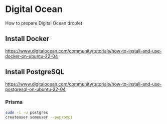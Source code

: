 # Digital Ocean

How to prepare Digital Ocean droplet

## Install Docker

https://www.digitalocean.com/community/tutorials/how-to-install-and-use-docker-on-ubuntu-22-04

## Install PostgreSQL

https://www.digitalocean.com/community/tutorials/how-to-install-and-use-postgresql-on-ubuntu-22-04

### Prisma

```sh
sudo -i -u postgres
createuser someuser --pwprompt
```
